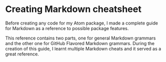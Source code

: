 # Creating Markdown cheatsheet

Before creating any code for my Atom package, I made a complete guide for
Markdown as a reference to possible package features.

This reference contains two parts, one for general Markdown grammars and the
other one for GitHub Flavored Markdown grammars. During the creation of this
guide, I learnt multiple Markdown cheats and it served as a great reference.

